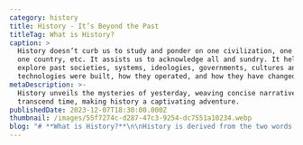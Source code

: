 ```yaml
---
category: history
title: History - It’s Beyond the Past
titleTag: What is History?
caption: >
  History doesn’t curb us to study and ponder on one civilization, one religion,
  one country, etc. It assists us to acknowledge all and sundry. It helps us
  explore past societies, systems, ideologies, governments, cultures and
  technologies were built, how they operated, and how they have changed.
metaDescription: >-
  History unveils the mysteries of yesterday, weaving concise narratives that
  transcend time, making history a captivating adventure.
publishedDate: 2023-12-07T18:30:00.000Z
thumbnail: /images/55f7274c-d287-47c3-9254-dc7551a10234.webp
blog: "# **What is History?**\n\nHistory is derived from the two words “His” and “Story”; which means the story of a man. [History](https://www.glentreeacademy.com/blogs/history-its-beyond-the-past \"History\") covers a multitude of aspects from multifarious eras and multiple topics like the evolution of the earth, and the evolution of man, to ancient and novel inventions. History is deciphered into ternion periods i.e., ancient, medieval, and modern.\n\n### Why history is important to study?\n\nHistory encourages us to comprehend multifaceted cultures across the globe so that novices can think ahead of their time, they can associate with folks coming from different parts of the world. History doesn’t cause us to study and ponder on one civilization, one religion, one country, etc. It assists us to acknowledge all and sundry. It helps us explore how past societies, systems, ideologies, governments, cultures and technologies were built, how they operated, and how they have changed.\n\n## What are common misconceptions about history?\n\n#### **1. History is boring!**\n\nReally, can you believe it? Each and everything that you see, living or non-living has its history and a story to tell. You can roleplay your favourite freedom fighter, prime minister, or president, or there might be some episodes that inspire you to be like them or act like them. It inspires you to research and understand the third-person perspectives.\n\n#### **2. History is just about deceased people!**\n\nEven though the people are not there or the era has passed, it has left behind many learnings, experiences and answers. Finding out about things already occurred helps you to develop inquisitiveness to know more about the various tiny and huge inventions. E.g., who came up with the idea of the first computer? Was it Charles Babbage or Alan Turing? Who came up with the idea of a backpack, shoes, comb, etc.? What made them think about these basic necessities? Were people readily open to these ideas?\n\n#### **3. History is just the memorization of people, places, and dates:**\n\nHistory is miscellaneous. The apprentice should be trained to see the big picture of an episode. For e.g. which events led to that episode, who were the people involved, why they were involved, and what were the repercussions of those events which led to that episode? Instead of shoving information in the head of the apprentice, we should make them more inclined to retain this information.\n\n#### **4. History is all lecture and text reading:**\n\nIt's definitely untrue! It's about exploring your circumambient. It's about taking long walks with elders and asking them, instead of high rise what was there before, how was Bengaluru before the emergence of IT companies, and why all IT companies are situated in Bengaluru when we have a shortage of water? It's about visiting a museum and developing a close-knit relationship with our ancestors. It's all about dwelling in the sea of unknown knowledge.\n\n#### **5. History is never relevant!**\n\nAll history is known as the collection of the past. But without the past, there is no future. The mistakes which our ancestors made; our political leaders make sure to do not repeat them. History helps us improvise our inventions, and understand the law of physics, it would be a shame to admit that the architecture of our ancestors is far better than the new construction of high rises, it is way more beautiful, strong, and untethered.\n\n### **History helps us to develop and refine our skills. How?**\n\n#### **1. Reading and Writing**\n\nHistory guides us to analyze the work of distinguished historians from the abysmal writings of their own time. We can comprehend history from primary and secondary sources which give us insight into the work of the following few historians mentioned here although there are many more like Herodotus, Edward Gibbon, Karl Marx, Fernand Braudel,\_\n\nLeopold von Ranke, Kalhana, Al Biruni, Hsuan Tsang etc. Primary sources (written at that time) and secondary sources (written about a period, after the fact).\n\n#### **2. Craft your own opinions.**\n\n* In history, we have the privilege to craft our own opinions about events because there is no decisive truth about the events. E.g., the victory of one group was a loss of another. In the modern world, the conquest of Afghanistan by the Taliban is not good news for India, but if we study about their success there is no powerful government and leader who can fight back. So, with this event, we realize the importance of powerful leaders, government, and military who will never let down their people by fleeing to another country.\n\n#### **3. Decision-making**\n\n* Studying the events and happenings of the past, analysing them and drawing conclusions helps us prevent mistakes and learn about well-worked theories. It helps us to make informed decisions and guides us to overcome obstacles.\n\n### **We all are living history!**\n\nAs said by Martin Luther King Jr.\n\n> *‘We are not makers of History; We are made of History’.*\n\nAll people and cultures are living histories because we have inherited our past through our ancestors. History matters because it helps us as individuals and as societies to understand why our societies are the way they are and what they value. For Generation Z we are history and outdated because we didn’t renovate our rooms with LED lights, and we don’t have TikTok installed on our mobile phones.\n\n### Why History is fun?\n\nLearning about history can be a great deal of entertainment because we have thongs of movies like Mohenjo-Daro, Gandhi, Border, The Ghazi Attack, Panipat, The Thugs of Hindustan, etc. History is a complete package of fascinating stories ever told like Panchatantra, Shakuntala, The Last Mughal, Discovery of India, The Train to Pakistan, etc. Regularly new stories with varied genres like treasures, mysteries, adventures, folklore, etc. keep emerging from the past to the mainstream.\n\n### Conclusion\n\nThe study of history, and our past will help us in enhancing our skills and will help us to acquire traits as a better version of a global citizen.\n"
---
```


